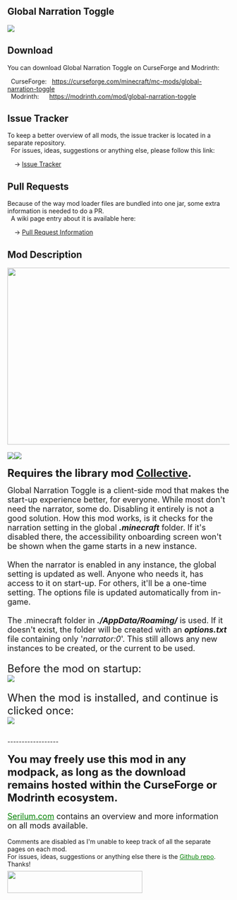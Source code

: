 <h2>Global Narration Toggle</h2>
<p><a href="https://github.com/Serilum/Global-Narration-Toggle"><img src="https://serilum.com/assets/data/logo/global-narration-toggle.png"></a></p><h2>Download</h2>
<p>You can download Global Narration Toggle on CurseForge and Modrinth:</p><p>&nbsp;&nbsp;CurseForge: &nbsp;&nbsp;<a href="https://curseforge.com/minecraft/mc-mods/global-narration-toggle">https://curseforge.com/minecraft/mc-mods/global-narration-toggle</a><br>&nbsp;&nbsp;Modrinth: &nbsp;&nbsp;&nbsp;&nbsp;&nbsp;<a href="https://modrinth.com/mod/global-narration-toggle">https://modrinth.com/mod/global-narration-toggle</a></p>
<h2>Issue Tracker</h2>
<p>To keep a better overview of all mods, the issue tracker is located in a separate repository.<br>&nbsp;&nbsp;For issues, ideas, suggestions or anything else, please follow this link:</p>
<p>&nbsp;&nbsp;&nbsp;&nbsp;-> <a href="https://github.com/ricksouth/serilum-mc-mods/issues">Issue Tracker</a></p>
<h2>Pull Requests</h2>
<p>Because of the way mod loader files are bundled into one jar, some extra information is needed to do a PR.<br>&nbsp;&nbsp;A wiki page entry about it is available here:</p>
<p>&nbsp;&nbsp;&nbsp;&nbsp;-> <a href="https://github.com/ricksouth/serilum-mc-mods/wiki/Pull-Request-Information">Pull Request Information</a></p>
<h2>Mod Description</h2>
<p><a href="https://serilum.com/" rel="nofollow"><img src="https://github.com/ricksouth/serilum-mc-mods/raw/master/description/a1.jpg" alt="" width="838" height="400"></a><br><br><img src="https://github.com/ricksouth/serilum-mc-mods/raw/master/description/Versions/header.png"><a href="https://legacy.curseforge.com/minecraft/mc-mods/global-narration-toggle/files/all?filter-status=1&filter-game-version=1738749986:75125" rel="nofollow"><img src="https://github.com/ricksouth/serilum-mc-mods/raw/master/description/Versions/1_20.png"></a><br><br><strong><span style="font-size:24px">Requires the library mod&nbsp;<a style="font-size:24px" href="https://curseforge.com/minecraft/mc-mods/collective" rel="nofollow">Collective</a>.<br></span></strong></p>
<p><span style="font-size:18px">Global Narration Toggle is a client-side mod that makes the start-up experience better, for everyone. While most don't need the narrator, some do. Disabling it entirely is not a good solution. How this mod works, is it checks for the narration setting in the global <em><strong>.minecraft</strong></em> folder. If it's disabled there, the accessibility onboarding screen won't be shown when the game starts in a new instance.<br><br>When the narrator is enabled in any instance, the global setting is updated as well. Anyone who needs it, has access to it on start-up. For others, it'll be a one-time setting. The options file is updated automatically from in-game.<br><br>The .minecraft folder in <em><strong>./AppData/Roaming/</strong></em> is used. If it doesn't exist, the folder will be created with an <em><strong>options.txt</strong></em> file containing only '<em>narrator:0</em>'. This still allows any new instances to be created, or the current to be used.<br><br><span style="font-size:24px">Before the mod on startup:</span><br><img src="https://github.com/ricksouth/serilum-mc-mods/raw/master/cdn/global-narration-toggle/a.png"><br><br><span style="font-size:24px">When the mod is installed, and continue is clicked once:</span><br></span><img src="https://github.com/ricksouth/serilum-mc-mods/raw/master/cdn/global-narration-toggle/b.png"></p>
<p><br>------------------<br><br><span style="font-size:24px"><strong>You may freely use this mod in any modpack, as long as the download remains hosted within the CurseForge or Modrinth ecosystem.</strong></span><br><br><span style="font-size:18px"><a style="font-size:18px;color:#008000" href="https://serilum.com/" rel="nofollow">Serilum.com</a> contains an overview and more information on all mods available.</span><br><br><span style="font-size:14px">Comments are disabled as I'm unable to keep track of all the separate pages on each mod.</span><span style="font-size:14px"><br>For issues, ideas, suggestions or anything else there is the&nbsp;<a style="font-size:14px;color:#008000" href="https://github.com/ricksouth/serilum-mc-mods/" rel="nofollow">Github repo</a>. Thanks!</span><span style="font-size:6px"><br><br></span><a href="https://ricksouth.com/donate" rel="nofollow"><img src="https://raw.githubusercontent.com/ricksouth/serilum-mc-mods/master/description/Shields/donation_rounded.svg" alt="" width="306" height="50"></a></p>
